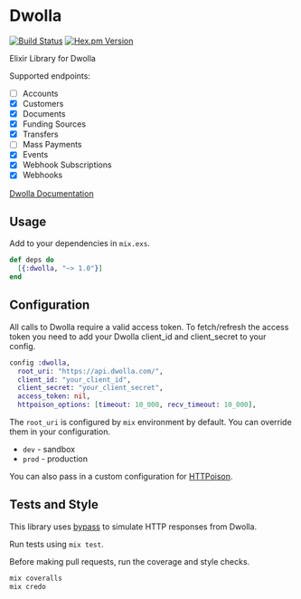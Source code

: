 # Dwolla

[![Build Status](https://travis-ci.org/wfgilman/dwolla-elixir.svg?branch=master)](https://travis-ci.org/wfgilman/dwolla-elixir)
[![Hex.pm Version](https://img.shields.io/hexpm/v/dwolla_elixir.svg)](https://hex.pm/packages/dwolla_elixir)

Elixir Library for Dwolla

Supported endpoints:

- [ ] Accounts
- [x] Customers
- [x] Documents
- [x] Funding Sources
- [x] Transfers
- [ ] Mass Payments
- [x] Events
- [x] Webhook Subscriptions
- [x] Webhooks

[Dwolla Documentation](https://docsv2.dwolla.com)

## Usage

Add to your dependencies in `mix.exs`.

```elixir
def deps do
  [{:dwolla, "~> 1.0"}]
end
```

## Configuration

All calls to Dwolla require a valid access token. To fetch/refresh the access token
you need to add your Dwolla client_id and client_secret to your config.

```elixir
config :dwolla,
  root_uri: "https://api.dwolla.com/",
  client_id: "your_client_id",
  client_secret: "your_client_secret",
  access_token: nil,
  httpoison_options: [timeout: 10_000, recv_timeout: 10_000],
```

The `root_uri` is configured by `mix` environment by default. You
can override them in your configuration.

- `dev` - sandbox
- `prod` - production

You can also pass in a custom configuration for [HTTPoison](https://github.com/edgurgel/httpoison).

## Tests and Style

This library uses [bypass](https://github.com/PSPDFKit-labs/bypass) to simulate HTTP responses from Dwolla.

Run tests using `mix test`.

Before making pull requests, run the coverage and style checks.

```elixir
mix coveralls
mix credo
```
